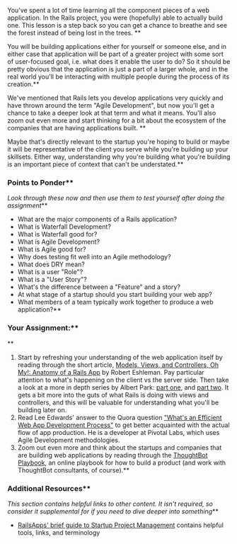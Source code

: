 You've spent a lot of time learning all the component pieces of a web application.  In the Rails project, you were (hopefully) able to actually build one.  This lesson is a step back so you can get a chance to breathe and see the forest instead of being lost in the trees.  **


You will be building applications either for yourself or someone else, and in either case that application will be part of a greater project with some sort of user-focused goal, i.e. what does it enable the user to do?  So it should be pretty obvious that the application is just a part of a larger whole, and in the real world you'll be interacting with multiple people during the process of its creation.**


We've mentioned that Rails lets you develop applications very quickly and have thrown around the term "Agile Development", but now you'll get a chance to take a deeper look at that term and what it means.  You'll also zoom out even more and start thinking for a bit about the ecosystem of the companies that are having applications built.  **


Maybe that's directly relevant to the startup you're hoping to build or maybe it will be representative of the client you serve while you're building up your skillsets.  Either way, understanding why you're building what you're building is an important piece of context that can't be understated.**


### Points to Ponder**


*Look through these now and then use them to test yourself after doing the assignment***


* What are the major components of a Rails application?
* What is Waterfall Development?
* What is Waterfall good for?
* What is Agile Development?
* What is Agile good for?
* Why does testing fit well into an Agile methodology?
* What does DRY mean?
* What is a user "Role"?
* What is a "User Story"?
* What's the difference between a "Feature" and a story?
* At what stage of a startup should you start building your web app?
* What members of a team typically work together to produce a web application?**


### Your Assignment:**


**


1. Start by refreshing your understanding of the web application itself by reading through the short article, [Models, Views, and Controllers, Oh My!: Anatomy of a Rails App](http://blog.roberteshleman.com/2014/07/07/models-views-and-controllers-oh-my-anatomy-of-a-rails-app/) by Robert Eshleman.  Pay particular attention to what's happening on the client vs the server side. Then take a look at a more in depth series by Albert Park: [part one](http://www.albertpark.io/anatomy-of-a-rails-application-part-i-views/), and [part two](http://www.albertpark.io/anatomy-of-a-rails-application-part-ii-controllers/).  It gets a bit more into the guts of what Rails is doing with views and controllers, and this will be valuable for understanding what you'll be building later on.
1. Read Lee Edwards' answer to the Quora question ["What's an Efficient Web App Development Process"](https://www.quora.com/Whats-an-efficient-web-app-development-process/answer/Lee-Edwards?srid=upjL5) to get better acquainted with the actual flow of app production.  He is a developer at Pivotal Labs, which uses Agile Development methodologies.
2. Zoom out even more and think about the startups and companies that are building web applications by reading through the [ThoughtBot Playbook](http://playbook.thoughtbot.com/), an online playbook for how to build a product (and work with ThoughtBot consultants, of course).**



### Additional Resources**


*This section contains helpful links to other content. It isn't required, so consider it supplemental for if you need to dive deeper into something***


* [RailsApps' brief guide to Startup Project Management](http://railsapps.github.io/rails-project-management.html) contains helpful tools, links, and terminology

